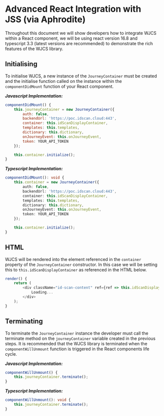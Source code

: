 # Advanced React Integration with JSS (via Aphrodite)

Throughout this document we will show developers how to integrate WJCS within a React component, we will be using react version 16.8 and typescript 3.3 (latest versions are recommended) to demonstrate the rich features of the WJCS library.

## Initialising

To initialise WJCS, a new instance of the `JourneyContainer` must be created and the initialise function called on the instance within the `componentDidMount` function of your React component.

 **_Javascript Implementation:_**

```javascript
componentDidMount() {
	this.journeyContainer = new JourneyContainer({
		auth: false,
		backendUrl: 'https://poc.idscan.cloud:443',
		container: this.idScanDisplayContainer,
		templates: this.templates,
		dictionary: this.dictionary,
		onJourneyEvent: this.onJourneyEvent,
		token: YOUR_API_TOKEN
	});

	this.container.initialize();
}
```

**_Typescript Implementation:_**

```typescript
componentDidMount(): void {
	this.container = new JourneyContainer({
		auth: false,
		backendUrl: 'https://poc.idscan.cloud:443',
		container: this.idScanDisplayContainer,
		templates: this.templates,
		dictionary: this.dictionary,
		onJourneyEvent: this.onJourneyEvent,
		token: YOUR_API_TOKEN
	});

	this.container.initialize();
}
```

## HTML

WJCS will be rendered into the element referenced in the `container` property of the `JourneyContainer` constructor. In this case we will be setting this to `this.idScanDisplayContainer` as referenced in the HTML below.

```javascript
render() {
	return (
		<div className="id-scan-content" ref={ref => this.idScanDisplayContainer = ref}>
			Loading...
		</div>
	);
}
```

## Terminating

 To terminate the `JourneyContainer` instance the developer must call the terminate method on the `journeyContainer` variable created in the previous steps. It is recommended that the WJCS library is terminated when the `componentWillUnmount` function is triggered in the React components life cycle.

 **_Javascript Implementation:_**

```javascript
componentWillUnmount() {
	this.journeyContainer.terminate();
}
```

**_Typescript Implementation:_**

```typescript
componentWillUnmount(): void {
	this.journeyContainer.terminate();
}
```
